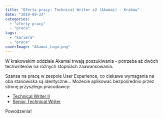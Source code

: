 ```yaml
---
title: "Oferta pracy: Technical Writer x2 (Akamai) - Kraków"
date: "2019-09-23"
categories:
  - "oferty-pracy"
  - "praca"
tags:
  - "kariera"
  - "praca"
coverImage: "Akamai_Logo.png"
---
```


W krakowskim oddziale Akamai trwają poszukiwania - potrzeba aż dwóch techwriterów na różnych stopniach zaawansowania.

Szansa na pracę w zespole User Experience, co ciekawe wymagania na oba stanowiska są identyczne... Możecie aplikować bezpośrednio przez stronę przyszłego pracodawcy:

- [Technical Writer II](https://akamaijobs.referrals.selectminds.com/jobs/technical-writer-ii-11786)
- [Senior Technical Writer](https://akamaijobs.referrals.selectminds.com/jobs/senior-technical-writer-11932)

Powodzenia!
